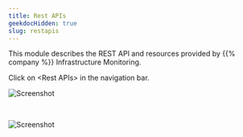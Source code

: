 ```yaml
---
title: Rest APIs
geekdocHidden: true
slug: restapis
---
```


This module describes the REST API and resources provided by {{% company %}} Infrastructure Monitoring.

Click on \<Rest APIs> in the navigation bar.

![Screenshot](/cloud_vista/sysadmin/images/restapi1.png)

&nbsp;

![Screenshot](/cloud_vista/sysadmin/images/restapi2.png)
